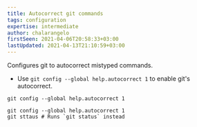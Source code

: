 ```yaml
---
title: Autocorrect git commands
tags: configuration
expertise: intermediate
author: chalarangelo
firstSeen: 2021-04-06T20:58:33+03:00
lastUpdated: 2021-04-13T21:10:59+03:00
---
```


Configures git to autocorrect mistyped commands.

- Use `git config --global help.autocorrect 1` to enable git's autocorrect.

```shell
git config --global help.autocorrect 1
```

```shell
git config --global help.autocorrect 1
git sttaus # Runs `git status` instead
```
